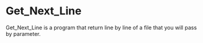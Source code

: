 # Get_Next_Line

Get_Next_Line is a program that return line by line of a file that you will pass by parameter.
